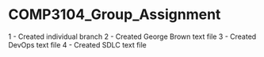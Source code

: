 # COMP3104_Group_Assignment
1 - Created individual branch
2 - Created George Brown text file
3 - Created DevOps text file
4 - Created SDLC text file